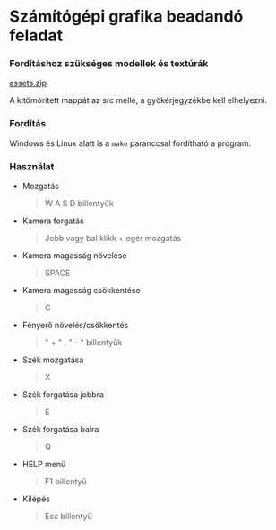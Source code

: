 # Számítógépi grafika beadandó feladat

### Fordításhoz szükséges modellek és textúrák

[assets.zip](https://diakoffice-my.sharepoint.com/:u:/g/personal/makszimuslevente_sulid_hu/EecSW0pev8VHvjpLuJ4D4iUB3gbYlYp7STrOREt5h0QkXQ?e=4Oonp9)


A kitömörített mappát az src mellé, a gyökérjegyzékbe kell elhelyezni.

### Fordítás

Windows és Linux alatt is a `make` paranccsal fordítható a program.

### Használat

- Mozgatás
	>W A S D billentyűk
- Kamera forgatás
	>Jobb vagy bal klikk + egér mozgatás
- Kamera magasság növelése
	>SPACE
- Kamera magasság csökkentése
	>C
- Fényerő növelés/csökkentés
	> " + " , " - " billentyűk
- Szék mozgatása
	>X
- Szék forgatása jobbra
	>E
- Szék forgatása balra
	>Q
- HELP menü
	>F1 billentyű
- Kilépés
	>Esc billentyű

